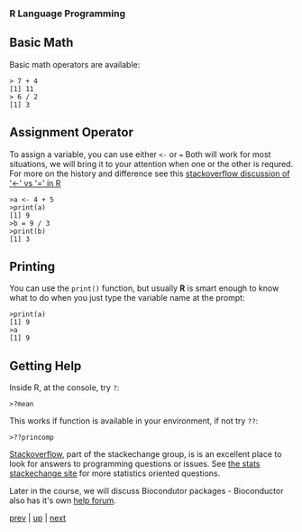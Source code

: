 ### R Language Programming

## Basic Math

Basic math operators are available:

```
> 7 + 4
[1] 11
> 6 / 2
[1] 3
```

## Assignment Operator

To assign a variable, you can use either ```<-```  or ```=```  Both will work for most situations, we will bring it to your attention when one or the other is requred.
For more on the history and difference see this [stackoverflow discussion of '<-' vs '=' in R](https://stackoverflow.com/questions/1741820/assignment-operators-in-r-and)

```
>a <- 4 + 5
>print(a)
[1] 9
>b = 9 / 3
>print(b)
[1] 3
```

## Printing

You can use the ```print()``` function, but usually **R** is smart enough to know what to do when you just type the variable name at the prompt:

```
>print(a)
[1] 9
>a
[1] 9
```

## Getting Help

Inside R, at the console, try ```?```:

```
>?mean
```

This works if function is available in your environment, if not try ```??```:

```
>??princomp
```

[Stackoverflow](https://stackoverflow.com/questions/tagged/r), part of the stackechange group, is is an excellent place to look for answers to programming questions or issues. See [the stats stackechange site](http://stats.stackexchange.com) for more statistics oriented questions.

Later in the course, we will discuss Biocondutor packages - Bioconductor also has it's own [help forum](https://support.bioconductor.org/).

[prev](RIntro.md) | [up](../README.md) | [next](RDataTypes.md)
